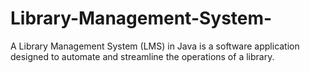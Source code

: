 # Library-Management-System-
A Library Management System (LMS) in Java is a software application designed to automate and streamline the operations of a library. 
